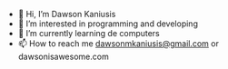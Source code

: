 - 👋 Hi, I’m Dawson Kaniusis
- 👀 I’m interested in programming and developing
- 🌱 I’m currently learning de computers
- 📫 How to reach me dawsonmkaniusis@gmail.com or dawsonisawesome.com

<!---
dkani421/dkani421 is a ✨ special ✨ repository because its `README.md` (this file) appears on your GitHub profile.
You can click the Preview link to take a look at your changes.
--->
